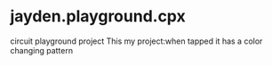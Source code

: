 # jayden.playground.cpx
circuit playground project
This my project:when tapped it has a color changing pattern
